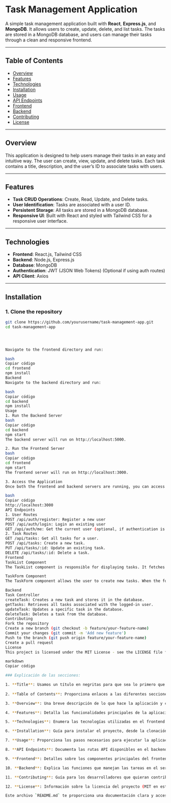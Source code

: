 # **Task Management Application**

A simple task management application built with **React**, **Express.js**, and **MongoDB**. It allows users to create, update, delete, and list tasks. The tasks are stored in a MongoDB database, and users can manage their tasks through a clean and responsive frontend.

---

## **Table of Contents**

- [Overview](#overview)
- [Features](#features)
- [Technologies](#technologies)
- [Installation](#installation)
- [Usage](#usage)
- [API Endpoints](#api-endpoints)
- [Frontend](#frontend)
- [Backend](#backend)
- [Contributing](#contributing)
- [License](#license)

---

## **Overview**

This application is designed to help users manage their tasks in an easy and intuitive way. The user can create, view, update, and delete tasks. Each task contains a title, description, and the user’s ID to associate tasks with users.

---

## **Features**

- **Task CRUD Operations**: Create, Read, Update, and Delete tasks.
- **User Identification**: Tasks are associated with a user ID.
- **Persistent Storage**: All tasks are stored in a MongoDB database.
- **Responsive UI**: Built with React and styled with Tailwind CSS for a responsive user interface.

---

## **Technologies**

- **Frontend**: React.js, Tailwind CSS
- **Backend**: Node.js, Express.js
- **Database**: MongoDB
- **Authentication**: JWT (JSON Web Tokens) (Optional if using auth routes)
- **API Client**: Axios

---

## **Installation**

### 1. **Clone the repository**

```bash
git clone https://github.com/yourusername/task-management-app.git
cd task-management-app




Navigate to the frontend directory and run:

bash
Copiar código
cd frontend
npm install
Backend
Navigate to the backend directory and run:

bash
Copiar código
cd backend
npm install
Usage
1. Run the Backend Server
bash
Copiar código
cd backend
npm start
The backend server will run on http://localhost:5000.

2. Run the Frontend Server
bash
Copiar código
cd frontend
npm start
The frontend server will run on http://localhost:3000.

3. Access the Application
Once both the frontend and backend servers are running, you can access the app by visiting:

bash
Copiar código
http://localhost:3000
API Endpoints
1. User Routes
POST /api/auth/register: Register a new user
POST /api/auth/login: Login an existing user
GET /api/auth/me: Get the current user (optional, if authentication is implemented)
2. Task Routes
GET /api/tasks: Get all tasks for a user.
POST /api/tasks: Create a new task.
PUT /api/tasks/:id: Update an existing task.
DELETE /api/tasks/:id: Delete a task.
Frontend
TaskList Component
The TaskList component is responsible for displaying tasks. It fetches the tasks from the backend and displays them in a list.

TaskForm Component
The TaskForm component allows the user to create new tasks. When the form is submitted, it sends a POST request to create a new task.

Backend
Task Controller
createTask: Creates a new task and stores it in the database.
getTasks: Retrieves all tasks associated with the logged-in user.
updateTask: Updates a specific task in the database.
deleteTask: Deletes a task from the database.
Contributing
Fork the repository
Create a new branch (git checkout -b feature/your-feature-name)
Commit your changes (git commit -m 'Add new feature')
Push to the branch (git push origin feature/your-feature-name)
Create a pull request
License
This project is licensed under the MIT License - see the LICENSE file for details.

markdown
Copiar código

### Explicación de las secciones:

1. **Title**: Usamos un título en negritas para que sea lo primero que destaque al abrir el archivo.
   
2. **Table of Contents**: Proporciona enlaces a las diferentes secciones del README para facilitar la navegación.

3. **Overview**: Una breve descripción de lo que hace la aplicación y cómo se estructura.

4. **Features**: Detalla las funcionalidades principales de la aplicación.

5. **Technologies**: Enumera las tecnologías utilizadas en el frontend y backend.

6. **Installation**: Guía para instalar el proyecto, desde la clonación del repositorio hasta la instalación de dependencias para frontend y backend.

7. **Usage**: Proporciona los pasos necesarios para ejecutar la aplicación localmente.

8. **API Endpoints**: Documenta las rutas API disponibles en el backend, describiendo cada una de las funcionalidades de las rutas.

9. **Frontend**: Detalles sobre los componentes principales del frontend, como `TaskList` y `TaskForm`.

10. **Backend**: Explica las funciones que manejan las tareas en el servidor, cómo se manejan las solicitudes y cómo interactúan con la base de datos.

11. **Contributing**: Guía para los desarrolladores que quieran contribuir al proyecto.

12. **License**: Información sobre la licencia del proyecto (MIT en este caso).

Este archivo `README.md` te proporciona una documentación clara y accesible para tu proyecto en GitHub. Además, asegura que otros desarrolladores puedan entender rápidamente cómo instalar, usar y contribuir al proyecto.







